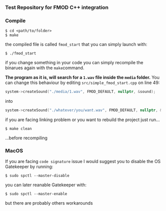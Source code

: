### Test Repository for FMOD C++ integration

### Compile
```
$ cd <path/to/folder>
$ make
```
the compiled file is called `fmod_start` that you can simply launch with:
```
$ ./fmod_start
```
if you change something in your code you can simply recompile the binarues again with the `make`command.

<b> The program as it is, will search for a `1.wav` file inside the `media` folder.</b>
 You can change this behaviour by editing `src/simple_fmod_start.cpp` on line 49:
```c++
system->createSound("./media/1.wav", FMOD_DEFAULT, nullptr, &sound);
```
into
```c++
system->createSound("./whatever/you/want.wav", FMOD_DEFAULT, nullptr, &sound);
```
if you are facing linking problem or you want to rebuild the project just run...
```
$ make clean
```
...before recompiling

### MacOS
If you are facing `code signature` issue I would suggest you to disable the OS Gatekeeper by running:
```
$ sudo spctl --master-disable
```
you can later reanable Gatekeeper with:
```
$ sudo spctl --master-enable
```
but there are probably others workarounds